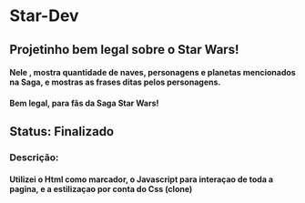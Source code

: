 # Star-Dev

## Projetinho bem legal sobre o Star Wars!

#### Nele , mostra quantidade de naves, personagens e planetas mencionados na Saga, e mostras as frases ditas pelos personagens. 

#### Bem legal, para fãs da Saga Star Wars!

## Status: Finalizado

### Descrição:

#### Utilizei o Html como marcador, o Javascript para interaçao de toda a pagina, e a estilizaçao por conta do Css (clone)
